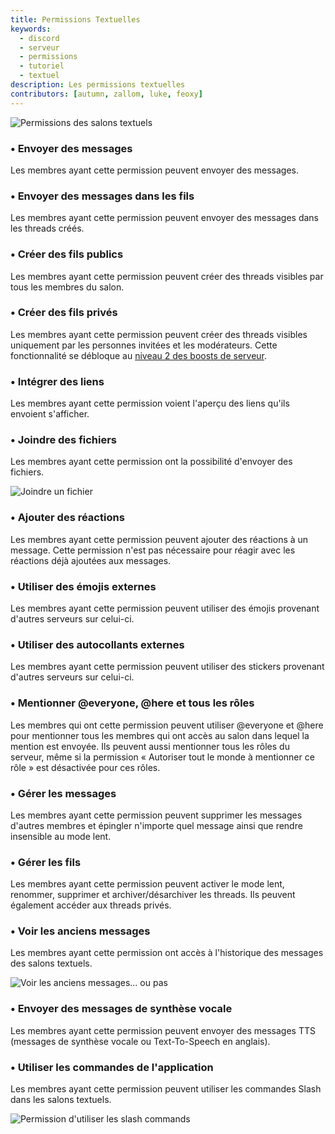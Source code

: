 ```yaml
---
title: Permissions Textuelles
keywords:
  - discord
  - serveur
  - permissions
  - tutoriel
  - textuel
description: Les permissions textuelles
contributors: [autumn, zallom, luke, feoxy]
---
```


![Permissions des salons textuels](https://i.dfr.gg/bJzZ.png)

### • Envoyer des messages

Les membres ayant cette permission peuvent envoyer des messages.

### • Envoyer des messages dans les fils

Les membres ayant cette permission peuvent envoyer des messages dans les threads créés.

### • Créer des fils publics

Les membres ayant cette permission peuvent créer des threads visibles par tous les membres du salon.

### • Créer des fils privés

Les membres ayant cette permission peuvent créer des threads visibles uniquement par les personnes invitées et les modérateurs. Cette fonctionnalité se débloque au [niveau 2 des boosts de serveur](/wiki/contenu-payant/boost-serveur).

### • Intégrer des liens

Les membres ayant cette permission voient l'aperçu des liens qu'ils envoient s'afficher.

### • Joindre des fichiers

Les membres ayant cette permission ont la possibilité d'envoyer des fichiers.

![Joindre un fichier](https://i.dfr.gg/Lzd.png)

### • Ajouter des réactions

Les membres ayant cette permission peuvent ajouter des réactions à un message. Cette permission n'est pas nécessaire pour réagir avec les réactions déjà ajoutées aux messages.

### • Utiliser des émojis externes

Les membres ayant cette permission peuvent utiliser des émojis provenant d'autres serveurs sur celui-ci.

### • Utiliser des autocollants externes

Les membres ayant cette permission peuvent utiliser des stickers provenant d'autres serveurs sur celui-ci.

### • Mentionner @everyone, @here et tous les rôles

Les membres qui ont cette permission peuvent utiliser @everyone et @here pour mentionner tous les membres qui ont accès au salon dans lequel la mention est envoyée. Ils peuvent aussi mentionner tous les rôles du serveur, même si la permission « Autoriser tout le monde à mentionner ce rôle » est désactivée pour ces rôles.

### • Gérer les messages

Les membres ayant cette permission peuvent supprimer les messages d'autres membres et épingler n'importe quel message ainsi que rendre insensible au mode lent.

### • Gérer les fils

Les membres ayant cette permission peuvent activer le mode lent, renommer, supprimer et archiver/désarchiver les threads. Ils peuvent également accéder aux threads privés.

### • Voir les anciens messages

Les membres ayant cette permission ont accès à l'historique des messages des salons textuels.

![Voir les anciens messages... ou pas](https://i.dfr.gg/ail.png)

### • Envoyer des messages de synthèse vocale

Les membres ayant cette permission peuvent envoyer des messages TTS (messages de synthèse vocale ou Text-To-Speech en anglais).

### • Utiliser les commandes de l'application

Les membres ayant cette permission peuvent utiliser les commandes Slash dans les salons textuels.

![Permission d'utiliser les slash commands](https://i.dfr.gg/xr5k.png)
